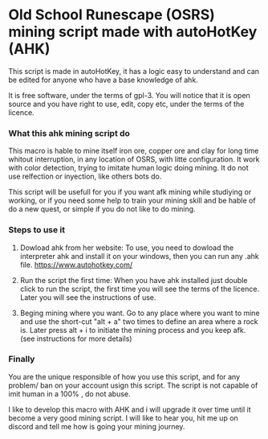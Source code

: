 # Old School Runescape (OSRS) mining script made with autoHotKey (AHK)

This script is made in autoHotKey, it has a logic easy to understand and can be edited for anyone who have a base knowledge of ahk.

It is free software, under the terms of gpl-3. You will notice that it is open source and you have right to use, edit, copy etc, under the terms of the licence.	

### What this ahk mining script do

This macro is hable to mine itself iron ore, copper ore and clay for long time whitout interruption, in any location of OSRS, with litte configuration. It work with color detection, trying to imitate human logic doing mining. It do not use relfection or inyection, like others bots do. 

This script will be usefull for you if you want afk mining while studiying or working, or if you need some help to train your mining skill and be hable of do a new quest, or simple if you do not like to do mining.

### Steps to use it
	
1. Dowload ahk from her website:
	To use, you need to dowload the interpreter ahk and install it on your windows, then you can run any .ahk file. https://www.autohotkey.com/
	
2. Run the script the first time:
	When you have ahk installed just double click to run the script, the first time you will see the terms of the licence. Later you will see the instructions of use. 

3. Beging mining where you want.
	Go to any place where you want to mine and use the short-cut "alt + a" two times to define an area where a rock is. Later press alt + i to initiate the mining process and you keep afk. (see instructions for more details)

### Finally
You are the unique responsible of how you use this script, and for any problem/ ban on your account usign this script. The script is not capable of imit human in a 100% , do not abuse.

I like to develop this macro with AHK and i will upgrade it over time until it become a very good mining script. I will like to hear you, hit me up on discord and tell me how is going your mining journey.






  

  

